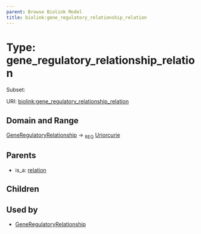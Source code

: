 ```yaml
---
parent: Browse Biolink Model
title: biolink:gene_regulatory_relationship_relation
---
```


# Type: gene_regulatory_relationship_relation

Subset:



URI: [biolink:gene_regulatory_relationship_relation](https://w3id.org/biolink/vocab/gene_regulatory_relationship_relation)

## Domain and Range

[GeneRegulatoryRelationship](GeneRegulatoryRelationship.md) ->  <sub>REQ</sub> [Uriorcurie](types/Uriorcurie.md)

## Parents

 *  is_a: [relation](relation.md)

## Children


## Used by

 * [GeneRegulatoryRelationship](GeneRegulatoryRelationship.md)

